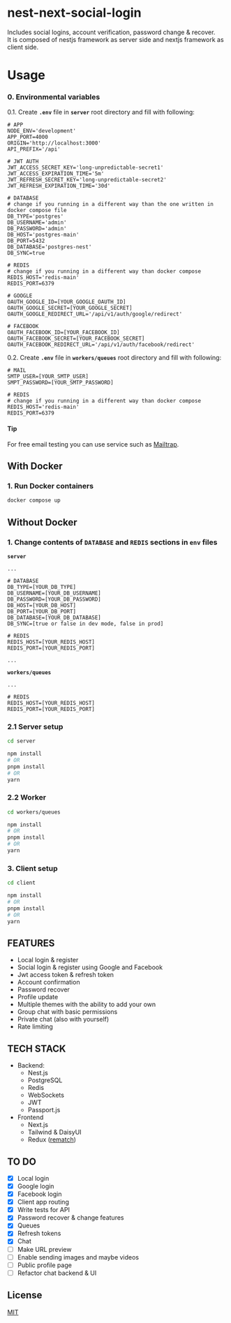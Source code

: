# nest-next-social-login
Includes social logins, account verification, password change & recover.  
It is composed of nestjs framework as server side and nextjs framework as client side.

# Usage

###  0. Environmental variables
0.1. Create **``.env``** file in **``server``** root directory and fill with following:
```code
# APP
NODE_ENV='development'
APP_PORT=4000
ORIGIN='http://localhost:3000'
API_PREFIX='/api'

# JWT AUTH
JWT_ACCESS_SECRET_KEY='long-unpredictable-secret1'
JWT_ACCESS_EXPIRATION_TIME='5m'
JWT_REFRESH_SECRET_KEY='long-unpredictable-secret2'
JWT_REFRESH_EXPIRATION_TIME='30d'

# DATABASE
# change if you running in a different way than the one written in docker compose file
DB_TYPE='postgres'
DB_USERNAME='admin'
DB_PASSWORD='admin'
DB_HOST='postgres-main'
DB_PORT=5432
DB_DATABASE='postgres-nest'
DB_SYNC=true

# REDIS
# change if you running in a different way than docker compose
REDIS_HOST='redis-main'
REDIS_PORT=6379

# GOOGLE
OAUTH_GOOGLE_ID=[YOUR_GOOGLE_OAUTH_ID]
OAUTH_GOOGLE_SECRET=[YOUR_GOOGLE_SECRET]
OAUTH_GOOGLE_REDIRECT_URL='/api/v1/auth/google/redirect'

# FACEBOOK
OAUTH_FACEBOOK_ID=[YOUR_FACEBOOK_ID]
OAUTH_FACEBOOK_SECRET=[YOUR_FACEBOOK_SECRET]
OAUTH_FACEBOOK_REDIRECT_URL='/api/v1/auth/facebook/redirect'
``` 
0.2. Create **``.env``** file in **``workers/queues``** root directory and fill with following:

```code
# MAIL
SMTP_USER=[YOUR_SMTP_USER]
SMPT_PASSWORD=[YOUR_SMTP_PASSWORD]

# REDIS
# change if you running in a different way than docker compose
REDIS_HOST='redis-main'
REDIS_PORT=6379
``` 
#### **Tip**
For free email testing you can use service such as [Mailtrap](https://mailtrap.io/).

## With Docker

### 1. Run Docker containers
```bash
docker compose up 
```

## Without Docker
### 1. Change contents of ``DATABASE`` and ``REDIS`` sections in ``env`` files
**``server``**
```code
...

# DATABASE
DB_TYPE=[YOUR_DB_TYPE]
DB_USERNAME=[YOUR_DB_USERNAME]
DB_PASSWORD=[YOUR_DB_PASSWORD]
DB_HOST=[YOUR_DB_HOST]
DB_PORT=[YOUR_DB_PORT]
DB_DATABASE=[YOUR_DB_DATABASE]
DB_SYNC=[true or false in dev mode, false in prod]

# REDIS
REDIS_HOST=[YOUR_REDIS_HOST]
REDIS_PORT=[YOUR_REDIS_PORT]

...
```

**``workers/queues``**
```code
...

# REDIS
REDIS_HOST=[YOUR_REDIS_HOST]
REDIS_PORT=[YOUR_REDIS_PORT]
```
### 2.1 Server setup
```bash
cd server 
```
```bash
npm install 
# OR 
pnpm install 
# OR 
yarn
```

### 2.2 Worker
```bash
cd workers/queues
```
```bash
npm install 
# OR 
pnpm install 
# OR 
yarn
```

### 3. Client setup
```bash
cd client 
```
```bash
npm install 
# OR 
pnpm install 
# OR 
yarn
```

## FEATURES
- Local login & register
- Social login & register using Google and Facebook
- Jwt access token & refresh token
- Account confirmation
- Password recover
- Profile update
- Multiple themes with the ability to add your own
- Group chat with basic permissions
- Private chat (also with yourself)
- Rate limiting

## TECH STACK
- Backend:
    - Nest.js
    - PostgreSQL
    - Redis
    - WebSockets
    - JWT
    - Passport.js
- Frontend
    - Next.js
    - Tailwind & DaisyUI
    - Redux ([rematch](https://rematchjs.org/))
## TO DO
- [x] Local login
- [x] Google login
- [x] Facebook login
- [x] Client app routing
- [x] Write tests for API
- [x] Password recover & change features
- [x] Queues
- [x] Refresh tokens
- [X] Chat
- [ ] Make URL preview
- [ ] Enable sending images and maybe videos
- [ ] Public profile page
- [ ] Refactor chat backend & UI

## License
[MIT](https://choosealicense.com/licenses/mit/)
